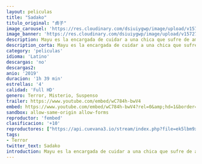 ```yaml
---
layout: peliculas
title: "Sadako"
titulo_original: "貞子"
image_carousel: 'https://res.cloudinary.com/dsiuiygwp/image/upload/v1572750636/sadako-min_crrvq1.jpg'
image_banner: 'https://res.cloudinary.com/dsiuiygwp/image/upload/v1572750635/sadako-2019-banner-min_ugzcdw.jpg'
description: Mayu es la encargada de cuidar a una chica que sufre de amnesia. La paciente está bajo custodia policial y es de especial interés para las autoridades. Sin embargo, sus allegados desconocen el porqué de esta situación, e incluso la propia sospechosa ignora los motivos por los que está siendo vigilada 24h. Mientras Mayu se desvive por realizar su trabajo, su hermano, un aspirante a convertirse en un personaje famoso en redes sociales, comienza a darse cuenta de que ha dado con un filón que tratará de aprovechar a toda costa.
description_corta: Mayu es la encargada de cuidar a una chica que sufre de amnesia. La paciente está bajo custodia policial y es de especial interés para las autoridades. Sin embargo, sus allegados desconocen el porqué de esta situación, e incluso la propia sospechosa ignora los...
category: 'peliculas'
idioma: 'Latino'
descargas: 'no'
descargas2:
anio: '2019'
duracion: '1h 39 min'
estrellas: '4'
calidad: 'Full HD'
genero: Terror, Misterio, Suspenso
trailer: https://www.youtube.com/embed/wC784h-bwV4
embed: https://www.youtube.com/embed/wC784h-bwV4?rel=0&amp;hd=1&border=0&wmode=opaque&enablejsapi=1&modestbranding=1&controls=1&showinfo=1
sandbox: allow-same-origin allow-forms
reproductor: 'fembed'
clasificacion: '+10'
reproductores: ["https://api.cuevana3.io/stream/index.php?file=ek5lbm9xYWNrS0xYMTZLa2xNbkdvY3ZTb3BtZng4TGp6ZFpobGFMUGtOalJ5S1dUbjhhTzJOTFhuS2FzajVPcG1acGthV0hEMGVQWDA2S21ZY1hRNEpQWHAydHFtSldvbVptU2ZuUzJ3THVva2FDaVo0WFgxTkRNbDZGM3g5VFh5WjFrWjJ1V2xheVpsR2ht","Latino","https://feurl.com/v/60jr3c0x4775mzm","Latino","https://feurl.com/v/4-k18tzpnzldrl3","Latino"]
tags:
- Terror
twitter_text: Sadako
introduction: Mayu es la encargada de cuidar a una chica que sufre de amnesia. La paciente está bajo custodia policial y es de especial interés para las autoridades. Sin embargo, sus allegados desconocen el porqué de esta situación, e incluso la propia sospechosa ignora los
---
```













